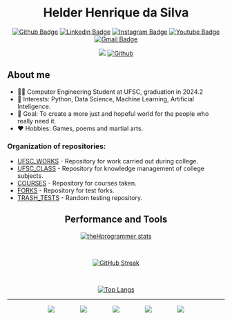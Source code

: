 <h1 align="center">Helder Henrique da Silva</h1>

<div align="center">
 
[![Github Badge](https://img.shields.io/badge/GitHub-181717.svg?style=for-the-badge&logo=GitHub&logoColor=white)](https://github.com/theHprogrammer)
[![Linkedin Badge](https://img.shields.io/badge/LinkedIn-0077B5?style=for-the-badge&logo=linkedin&logoColor=white)](https://www.linkedin.com/in/theHprogrammer/)
[![Instagram Badge](https://img.shields.io/badge/Instagram-E4405F.svg?style=for-the-badge&logo=Instagram&logoColor=white)](https://www.instagram.com/theHprogrammer/)
[![Youtube Badge](https://img.shields.io/badge/YouTube-FF0000.svg?style=for-the-badge&logo=YouTube&logoColor=white)](https://www.youtube.com/channel/UC0oSqkRhIz82pcjx1WRIZnA)
[![Gmail Badge](https://img.shields.io/badge/Gmail-EA4335.svg?style=for-the-badge&logo=Gmail&logoColor=white)](mailto:hhshelder.eng@gmail.com)

</div>

<div align="center">
 
![](https://visitor-badge.laobi.icu/badge?page_id=theHprogrammer.theHprogrammer)
[![Github](https://img.shields.io/github/followers/theHprogrammer?label=Follow&style=social)](https://github.com/theHprogrammer)

</div>

## About me

- 👨‍🎓 Computer Engineering Student at UFSC, graduation in 2024.2
- 🎯 Interests: Python, Data Science, Machine Learning, Artificial Inteligence.
- 🥅 Goal: To create a more just and hopeful world for the people who really need it.
- ❤️ Hobbies: Games, poems and martial arts.

 ### Organization of repositories:
- [UFSC_WORKS](https://github.com/theHprogrammer-UFSCWORKS) - Repository for work carried out during college.
- [UFSC_CLASS](#) - Repository for knowledge management of college subjects.
- [COURSES](https://github.com/theHprogrammer-COURSES) - Repository for courses taken.
- [FORKS](https://github.com/theHprogrammer-FORKS) - Repository for test forks.
- [TRASH_TESTS](#) - Random testing repository.

<h2 align="center">Performance and Tools</h1>

<div align="center">

[![theHprogrammer stats](https://github-readme-stats-git-masterorgs-github-readme-stats-team.vercel.app/api?username=theHprogrammer&include_orgs=true&role=OWNER,ORGANIZATION_MEMBER,COLLABORATOR&count_private=true&show_icons=true&theme=transparent)](https://github.com/theHprogrammer)

<br>

[![GitHub Streak](https://streak-stats.demolab.com/?user=theHprogrammer&theme=transparent&bdates=FFF)](https://github.com/theHprogrammer)

<br>

[![Top Langs](https://github-readme-stats-git-masterorgs-github-readme-stats-team.vercel.app/api/top-langs/?username=theHprogrammer&include_orgs=true&role=OWNER,ORGANIZATION_MEMBER,COLLABORATOR&layout=default&count_private=true&show_icons=true&hide=jupyter%20notebook&theme=transparent)](https://github.com/theHprogrammer)

</div>

---

<div align="center">
    <img src="https://img.shields.io/badge/MySQL-00000F?style=for-the-badge&logo=mysql&logoColor=white">
    &nbsp;&nbsp;&nbsp;&nbsp;&nbsp;&nbsp;&nbsp;&nbsp;&nbsp;&nbsp;&nbsp;&nbsp;&nbsp;
    <img src="https://img.shields.io/badge/PostgreSQL-000?style=for-the-badge&logo=postgresql">  
    &nbsp;&nbsp;&nbsp;&nbsp;&nbsp;&nbsp;&nbsp;&nbsp;&nbsp;&nbsp;&nbsp;&nbsp;&nbsp;
    <img src="https://img.shields.io/badge/python-3670A0?style=for-the-badge&logo=python&logoColor=ffdd54">
    &nbsp;&nbsp;&nbsp;&nbsp;&nbsp;&nbsp;&nbsp;&nbsp;&nbsp;&nbsp;&nbsp;&nbsp;&nbsp;
    <img src="https://img.shields.io/badge/jupyter-%23FA0F00.svg?style=for-the-badge&logo=jupyter&logoColor=white">
    &nbsp;&nbsp;&nbsp;&nbsp;&nbsp;&nbsp;&nbsp;&nbsp;&nbsp;&nbsp;&nbsp;&nbsp;&nbsp;
    <img src="https://img.shields.io/badge/Linux-000?style=for-the-badge&logo=linux&logoColor=FCC624">

</div>
